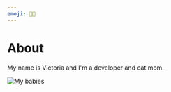 ```yaml
---
emoji: 👩‍💻
---
```


# About

My name is Victoria and I'm a developer and cat mom.

![My babies](/cats.jpg)
